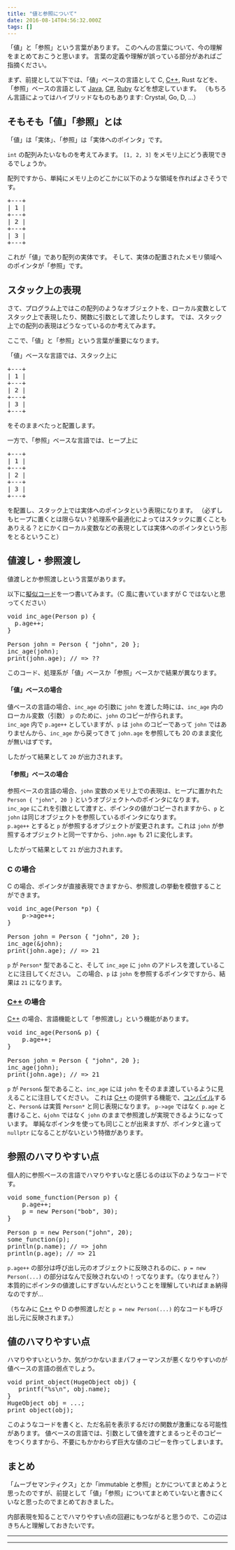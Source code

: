 ```yaml
---
title: "値と参照について"
date: 2016-08-14T04:56:32.000Z
tags: []
---
```

<p>「値」と「参照」という言葉があります。
このへんの言葉について、今の理解をまとめておこうと思います。
言葉の定義や理解が誤っている部分があればご指摘ください。</p>

<p>まず、前提として以下では、「値」ベースの言語として C, <a class="keyword" href="http://d.hatena.ne.jp/keyword/C%2B%2B">C++</a>, Rust などを、「参照」ベースの言語として <a class="keyword" href="http://d.hatena.ne.jp/keyword/Java">Java</a>, <a class="keyword" href="http://d.hatena.ne.jp/keyword/C%23">C#</a>, <a class="keyword" href="http://d.hatena.ne.jp/keyword/Ruby">Ruby</a> などを想定しています。
（もちろん言語によってはハイブリッドなものもあります: Crystal, Go, D, ...）</p>

<h2>そもそも「値」「参照」とは</h2>

<p>「値」は「実体」、「参照」は「実体へのポインタ」です。</p>

<p><code>int</code> の配列みたいなものを考えてみます。
<code>[1, 2, 3]</code> をメモリ上にどう表現できるでしょうか。</p>

<p>配列ですから、単純にメモリ上のどこかに以下のような領域を作ればよさそうです。</p>

<pre class="code" data-lang="" data-unlink>+---+
| 1 |
+---+
| 2 |
+---+
| 3 |
+---+</pre>


<p>これが「値」であり配列の実体です。
そして、実体の配置されたメモリ領域へのポインタが「参照」です。</p>

<h2>スタック上の表現</h2>

<p>さて、プログラム上ではこの配列のようなオブジェクトを、ローカル変数としてスタック上で表現したり、関数に引数として渡したりします。
では、スタック上での配列の表現はどうなっているのか考えてみます。</p>

<p>ここで、「値」と「参照」という言葉が重要になります。</p>

<p>「値」ベースな言語では、スタック上に</p>

<pre class="code" data-lang="" data-unlink>+---+
| 1 |
+---+
| 2 |
+---+
| 3 |
+---+</pre>


<p>をそのままべたっと配置します。</p>

<p>一方で、「参照」ベースな言語では、ヒープ上に</p>

<pre class="code" data-lang="" data-unlink>+---+
| 1 |
+---+
| 2 |
+---+
| 3 |
+---+</pre>


<p>を配置し、スタック上では実体へのポインタという表現になります。
（必ずしもヒープに置くとは限らない？処理系や最適化によってはスタックに置くこともありえる？とにかくローカル変数などの表現としては実体へのポインタという形をとるということ）</p>

<h2>値渡し・参照渡し</h2>

<p>値渡しとか参照渡しという言葉があります。</p>

<p>以下に<a class="keyword" href="http://d.hatena.ne.jp/keyword/%B5%BC%BB%F7%A5%B3%A1%BC%A5%C9">擬似コード</a>を一つ書いてみます。（C 風に書いていますが C ではないと思ってください）</p>

<pre class="code lang-c" data-lang="c" data-unlink><span class="synType">void</span> inc_age(Person p) {
  p.age++;
}

Person john = Person { <span class="synConstant">&quot;john&quot;</span>, <span class="synConstant">20</span> };
inc_age(john);
print(john.age); <span class="synComment">// =&gt; ??</span>
</pre>


<p>このコード、処理系が「値」ベースか「参照」ベースかで結果が異なります。</p>

<h4>「値」ベースの場合</h4>

<p>値ベースの言語の場合、<code>inc_age</code> の引数に <code>john</code> を渡した時には、<code>inc_age</code> 内のローカル変数（引数） <code>p</code> のために、<code>john</code> のコピーが作られます。<br/>
<code>inc_age</code> 内で <code>p.age++</code> としていますが、<code>p</code> は <code>john</code> のコピーであって <code>john</code> ではありませんから、<code>inc_age</code> から戻ってきて <code>john.age</code> を参照しても 20 のまま変化が無いはずです。</p>

<p>したがって結果として <code>20</code> が出力されます。</p>

<h4>「参照」ベースの場合</h4>

<p>参照ベースの言語の場合、<code>john</code> 変数のメモリ上での表現は、ヒープに置かれた <code>Person { "john", 20 }</code> というオブジェクトへのポインタになります。<br/>
<code>inc_age</code> にこれを引数として渡すと、ポインタの値がコピーされますから、<code>p</code> と <code>john</code> は同じオブジェクトを参照しているポインタになります。<br/>
<code>p.age++</code> とすると <code>p</code> が参照するオブジェクトが変更されます。これは <code>john</code> が参照するオブジェクトと同一ですから、<code>john.age</code> も 21 に変化します。</p>

<p>したがって結果として <code>21</code> が出力されます。</p>

<h3>C の場合</h3>

<p>C の場合、ポインタが直接表現できますから、参照渡しの挙動を模倣することができます。</p>

<pre class="code lang-c" data-lang="c" data-unlink><span class="synType">void</span> inc_age(Person *p) {
    p-&gt;age++;
}

Person john = Person { <span class="synConstant">&quot;john&quot;</span>, <span class="synConstant">20</span> };
inc_age(&amp;john);
print(john.age); <span class="synComment">// =&gt; 21</span>
</pre>


<p><code>p</code> が <code>Person*</code> 型であること、そして <code>inc_age</code> に <code>john</code> のアドレスを渡していることに注目してください。
この場合、<code>p</code> は <code>john</code> を参照するポインタですから、結果は <code>21</code> になります。</p>

<h3><a class="keyword" href="http://d.hatena.ne.jp/keyword/C%2B%2B">C++</a> の場合</h3>

<p><a class="keyword" href="http://d.hatena.ne.jp/keyword/C%2B%2B">C++</a> の場合、言語機能として「参照渡し」という機能があります。</p>

<pre class="code lang-cpp" data-lang="cpp" data-unlink><span class="synType">void</span> inc_age(Person&amp; p) {
    p.age++;
}

Person john = Person { <span class="synConstant">&quot;john&quot;</span>, <span class="synConstant">20</span> };
inc_age(john);
print(john.age); <span class="synComment">// =&gt; 21</span>
</pre>


<p><code>p</code> が <code>Person&amp;</code> 型であること、<code>inc_age</code> には <code>john</code> をそのまま渡しているように見えることに注目してください。
これは <a class="keyword" href="http://d.hatena.ne.jp/keyword/C%2B%2B">C++</a> の提供する機能で、<a class="keyword" href="http://d.hatena.ne.jp/keyword/%A5%B3%A5%F3%A5%D1%A5%A4%A5%EB">コンパイル</a>すると、<code>Person&amp;</code> は実質 <code>Person*</code> と同じ表現になります。
<code>p-&gt;age</code> ではなく <code>p.age</code> と書けること、<code>&amp;john</code> ではなく <code>john</code> のままで参照渡しが実現できるようになっています。
単純なポインタを使っても同じことが出来ますが、ポインタと違って <code>nullptr</code> になることがないという特徴があります。</p>

<h2>参照のハマりやすい点</h2>

<p>個人的に参照ベースの言語でハマりやすいなと感じるのは以下のようなコードです。</p>

<pre class="code lang-java" data-lang="java" data-unlink><span class="synType">void</span> some_function(Person p) {
    p.age++;
    p = <span class="synStatement">new</span> Person(<span class="synConstant">&quot;bob&quot;</span>, <span class="synConstant">30</span>);
}

Person p = <span class="synStatement">new</span> Person(<span class="synConstant">&quot;john&quot;</span>, <span class="synConstant">20</span>);
some_function(p);
println(p.name); <span class="synComment">// =&gt; john</span>
println(p.age); <span class="synComment">// =&gt; 21</span>
</pre>


<p><code>p.age++</code> の部分は呼び出し元のオブジェクトに反映されるのに、<code>p = new Person(...)</code> の部分はなんで反映されないの！ってなります。（なりません？）
本質的にポインタの値渡しにすぎないんだということを理解していればまぁ納得なのですが...</p>

<p>（ちなみに <a class="keyword" href="http://d.hatena.ne.jp/keyword/C%2B%2B">C++</a> や D の参照渡しだと <code>p = new Person(...)</code> 的なコードも呼び出し元に反映されます。）</p>

<h2>値のハマりやすい点</h2>

<p>ハマりやすいというか、気がつかないままパフォーマンスが悪くなりやすいのが値ベースの言語の弱点でしょう。</p>

<pre class="code lang-c" data-lang="c" data-unlink><span class="synType">void</span> print_object(HugeObject obj) {
   printf(<span class="synConstant">&quot;</span><span class="synSpecial">%s\n</span><span class="synConstant">&quot;</span>, obj.name);
}
HugeObject obj = ...;
print_object(obj);
</pre>


<p>このようなコードを書くと、ただ名前を表示するだけの関数が激重になる可能性があります。
値ベースの言語では、引数として値を渡すとまるっとそのコピーをつくりますから、不要にもかかわらず巨大な値のコピーを作ってしまいます。</p>

<h2>まとめ</h2>

<p>「ムーブセマンティクス」とか「immutable と参照」とかについてまとめようと思ったのですが、前提として「値」「参照」についてまとめていないと書きにくいなと思ったのでまとめておきました。</p>

<p>内部表現を知ることでハマりやすい点の回避にもつながると思うので、この辺はきちんと理解しておきたいです。</p>

-----
--------